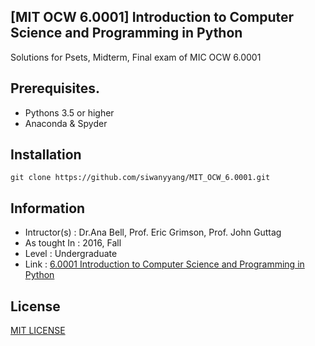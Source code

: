## [MIT OCW 6.0001] Introduction to Computer Science and Programming in Python
Solutions for Psets, Midterm, Final exam of MIC OCW 6.0001
## Prerequisites.   
- Pythons 3.5 or higher
- Anaconda & Spyder
## Installation
```git clone https://github.com/siwanyyang/MIT_OCW_6.0001.git```
## Information    
* Intructor(s) : Dr.Ana Bell, Prof. Eric Grimson, Prof. John Guttag
* As tought In : 2016, Fall
* Level : Undergraduate
* Link : [6.0001 Introduction to Computer Science and Programming in Python](https://ocw.mit.edu/courses/electrical-engineering-and-computer-science/6-0001-introduction-to-computer-science-and-programming-in-python-fall-2016/index.htm)

## License
[MIT LICENSE](https://github.com/siwanyyang/MIT_OCW_6.0001/blob/main/LICENSE)

